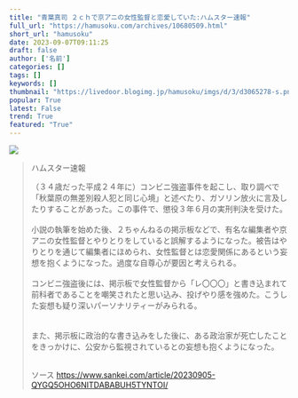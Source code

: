 ```yaml
---
title: "青葉真司 ２ｃｈで京アニの女性監督と恋愛していた:ハムスター速報"
full_url: "https://hamusoku.com/archives/10680509.html"
short_url: "hamusoku"
date: 2023-09-07T09:11:25
draft: false
author: ['名前']
categories: []
tags: []
keywords: []
thumbnail: "https://livedoor.blogimg.jp/hamusoku/imgs/d/3/d3065278-s.png"
popular: True
latest: False
trend: True
featured: "True"
---
```


![](https://livedoor.blogimg.jp/hamusoku/imgs/d/3/d3065278-s.png)

<blockquote><p>ハムスター速報</p><p>（３４歳だった平成２４年に）コンビニ強盗事件を起こし、取り調べで「秋葉原の無差別殺人犯と同じ心境」と述べたり、ガソリン放火に言及したりすることがあった。この事件で、懲役３年６月の実刑判決を受けた。<br> <br> 小説の執筆を始めた後、２ちゃんねるの掲示板などで、有名な編集者や京アニの女性監督とやりとりをしていると誤解するようになった。被告はやりとりを通じて編集者にほめられ、女性監督とは恋愛関係にあるという妄想を抱くようになった。過度な自尊心が要因と考えられる。<br> <br> コンビニ強盗後には、掲示板で女性監督から「レ〇〇〇」と書き込まれて前科者であることを嘲笑されたと思い込み、投げやり感を強めた。こうした妄想も疑り深いパーソナリティーがみられる。<br> <br> <br> また、掲示板に政治的な書き込みをした後に、ある政治家が死亡したことをきっかけに、公安から監視されているとの妄想も抱くようになった。<br><br></p>ソース <a href="https://www.sankei.com/article/20230905-QYGQ5OHO6NITDABABUH5TYNTOI/" target="blank">https://www.sankei.com/article/20230905-QYGQ5OHO6NITDABABUH5TYNTOI/</a></blockquote>